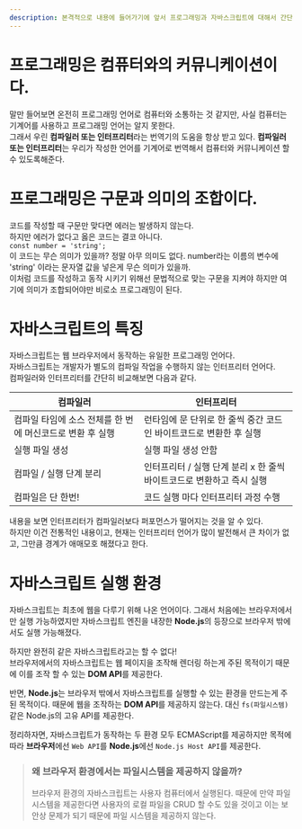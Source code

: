 ```yaml
---
description: 본격적으로 내용에 들어가기에 앞서 프로그래밍과 자바스크립트에 대해서 간단히 알아봅시다.
---
```


# 프로그래밍은 컴퓨터와의 커뮤니케이션이다.

말만 들어보면 온전히 프로그래밍 언어로 컴퓨터와 소통하는 것 같지만, 사실 컴퓨터는 기계어를 사용하고 프로그래밍 언어는 알지 못한다. <br> 그래서 우린 **컴파일러 또는 인터프리터**라는 번역기의 도움을 항상 받고 있다. **컴파일러 또는 인터프리터**는 우리가 작성한 언어를 기계어로 번역해서 컴퓨터와 커뮤니케이션 할 수 있도록해준다. <br>

# 프로그래밍은 구문과 의미의 조합이다.

코드를 작성할 때 구문만 맞다면 에러는 발생하지 않는다. <br> 하지만 에러가 없다고 옳은 코드는 결코 아니다. <br> `const number = 'string';` <br> 
이 코드는 무슨 의미가 있을까? 정말 아무 의미도 없다. number라는 이름의 변수에 'string' 이라는 문자열 값을 넣은게 무슨 의미가 있을까. <br> 이처럼 코드를 작성하고 동작 시키기 위해선 문법적으로 맞는 구문을 지켜야 하지만 여기에 의미가 조합되어야만 비로소 프로그래밍이 된다.

# 자바스크립트의 특징

자바스크립트는 웹 브라우저에서 동작하는 유일한 프로그래밍 언어다. <br> 자바스크립트는 개발자가 별도의 컴파일 작업을 수행하지 않는 인터프리터 언어다. <br> 
컴파일러와 인터프리터를 간단히 비교해보면 다음과 같다.

| 컴파일러                                                  | 인터프리터                                                            |
| --------------------------------------------------------- | --------------------------------------------------------------------- |
| 컴파일 타임에 소스 전체를 한 번에 머신코드로 변환 후 실행 | 런타임에 문 단위로 한 줄씩 중간 코드인 바이트코드로 변환한 후 실행    |
| 실행 파일 생성                                            | 실행 파일 생성 안함                                                   |
| 컴파일 / 실행 단계 분리                                   | 인터프리터 / 실행 단계 분리 x 한 줄씩 바이트코드로 변환하고 즉시 실행 |
| 컴파일은 단 한번!                                         | 코드 실행 마다 인터프리터 과정 수행                                   |

내용을 보면 인터프리터가 컴파일러보다 퍼포먼스가 떨어지는 것을 알 수 있다. <br>
하지만 이건 전통적인 내용이고, 현재는 인터프리터 언어가 많이 발전해서 큰 차이가 없고, 그만큼 경계가 애매모호 해졌다고 한다.

# 자바스크립트 실행 환경

자바스크립트는 최초에 웹을 다루기 위해 나온 언어이다. 그래서 처음에는 브라우저에서만 실행 가능하였지만 자바스크립트 엔진을 내장한 **Node.js**의 등장으로 브라우저 밖에서도 실행 가능해졌다.

하지만 완전히 같은 자바스크립트라고는 할 수 없다! <br>
브라우저에서의 자바스크립트는 웹 페이지을 조작해 렌더링 하는게 주된 목적이기 때문에 이를 조작 할 수 있는 **DOM API**를 제공한다. <br>

반면, **Node.js**는 브라우저 밖에서 자바스크립트를 실행할 수 있는 환경을 만드는게 주된 목적이다. 때문에 웹을 조작하는 **DOM API**를 제공하지 않는다. 대신 `fs(파일시스템)` 같은 Node.js의 고유 API를 제공한다.

정리하자면, 자바스크립트가 동작하는 두 환경 모두 ECMAScript를 제공하지만 목적에 따라 **브라우저**에선 `Web API`를 **Node.js**에선 `Node.js Host API`를 제공한다.

> ### 왜 브라우저 환경에서는 파일시스템을 제공하지 않을까?
> 브라우저 환경의 자바스크립트는 사용자 컴퓨터에서 실행된다. 때문에 만약 파일시스템을 제공한다면 사용자의 로컬 파일을 CRUD 할 수도 있을 것이고 이는 보안상 문제가 되기 때문에 파일 시스템을 제공하지 않는다.


